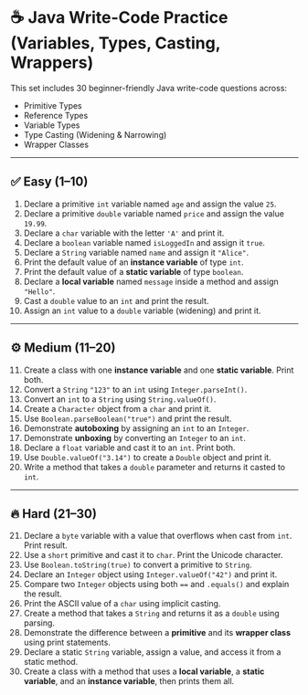 # ☕ Java Write-Code Practice (Variables, Types, Casting, Wrappers)

This set includes 30 beginner-friendly Java write-code questions across:

- Primitive Types
- Reference Types
- Variable Types
- Type Casting (Widening & Narrowing)
- Wrapper Classes

---

## ✅ Easy (1–10)

1. Declare a primitive `int` variable named `age` and assign the value `25`.
2. Declare a primitive `double` variable named `price` and assign the value `19.99`.
3. Declare a `char` variable with the letter `'A'` and print it.
4. Declare a `boolean` variable named `isLoggedIn` and assign it `true`.
5. Declare a `String` variable named `name` and assign it `"Alice"`.
6. Print the default value of an **instance variable** of type `int`.
7. Print the default value of a **static variable** of type `boolean`.
8. Declare a **local variable** named `message` inside a method and assign `"Hello"`.
9. Cast a `double` value to an `int` and print the result.
10. Assign an `int` value to a `double` variable (widening) and print it.

---

## ⚙️ Medium (11–20)

11. Create a class with one **instance variable** and one **static variable**. Print both.
12. Convert a `String` `"123"` to an `int` using `Integer.parseInt()`.
13. Convert an `int` to a `String` using `String.valueOf()`.
14. Create a `Character` object from a `char` and print it.
15. Use `Boolean.parseBoolean("true")` and print the result.
16. Demonstrate **autoboxing** by assigning an `int` to an `Integer`.
17. Demonstrate **unboxing** by converting an `Integer` to an `int`.
18. Declare a `float` variable and cast it to an `int`. Print both.
19. Use `Double.valueOf("3.14")` to create a `Double` object and print it.
20. Write a method that takes a `double` parameter and returns it casted to `int`.

---

## 🔥 Hard (21–30)

21. Declare a `byte` variable with a value that overflows when cast from `int`. Print result.
22. Use a `short` primitive and cast it to `char`. Print the Unicode character.
23. Use `Boolean.toString(true)` to convert a primitive to `String`.
24. Declare an `Integer` object using `Integer.valueOf("42")` and print it.
25. Compare two `Integer` objects using both `==` and `.equals()` and explain the result.
26. Print the ASCII value of a `char` using implicit casting.
27. Create a method that takes a `String` and returns it as a `double` using parsing.
28. Demonstrate the difference between a **primitive** and its **wrapper class** using print statements.
29. Declare a static `String` variable, assign a value, and access it from a static method.
30. Create a class with a method that uses a **local variable**, a **static variable**, and an **instance variable**, then prints them all.
